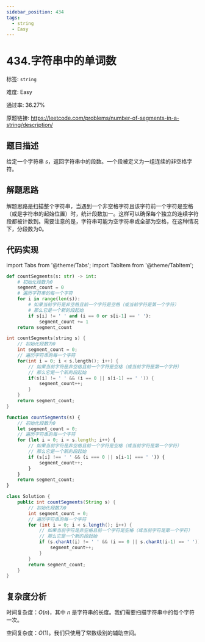 ```yaml
---
sidebar_position: 434
tags:
  - string
  - Easy
---
```


# 434.字符串中的单词数

标签: `string`

难度: Easy

通过率: 36.27%

原题链接: https://leetcode.com/problems/number-of-segments-in-a-string/description/

## 题目描述
给定一个字符串 $s$，返回字符串中的段数。一个段被定义为一组连续的非空格字符。

## 解题思路
解题思路是扫描整个字符串，当遇到一个非空格字符且该字符前一个字符是空格（或是字符串的起始位置）时，统计段数加一。这样可以确保每个独立的连续字符段都被计数到。需要注意的是，字符串可能为空字符串或全部为空格，在这种情况下，分段数为0。

## 代码实现
import Tabs from '@theme/Tabs';
import TabItem from '@theme/TabItem';

<Tabs>
<TabItem value="python" label="Python">

```python
def countSegments(s: str) -> int:  
    # 初始化段数为0
    segment_count = 0
    # 遍历字符串的每一个字符
    for i in range(len(s)):
        # 如果当前字符是非空格且前一个字符是空格（或当前字符是第一个字符）
        # 那么它是一个新的段起始
        if s[i] != ' ' and (i == 0 or s[i-1] == ' '):
            segment_count += 1
    return segment_count
```

</TabItem>
<TabItem value="cpp" label="C++">

```cpp
int countSegments(string s) {
    // 初始化段数为0
    int segment_count = 0;
    // 遍历字符串的每一个字符
    for(int i = 0; i < s.length(); i++) {
        // 如果当前字符是非空格且前一个字符是空格（或当前字符是第一个字符）
        // 那么它是一个新的段起始
        if(s[i] != ' ' && (i == 0 || s[i-1] == ' ')) {
            segment_count++;
        }
    }
    return segment_count;
}
```

</TabItem>
<TabItem value="javascript" label="JavaScript">

```javascript
function countSegments(s) {
    // 初始化段数为0
    let segment_count = 0;
    // 遍历字符串的每一个字符
    for (let i = 0; i < s.length; i++) {
        // 如果当前字符是非空格且前一个字符是空格（或当前字符是第一个字符）
        // 那么它是一个新的段起始
        if (s[i] !== ' ' && (i === 0 || s[i-1] === ' ')) {
            segment_count++;
        }
    }
    return segment_count;
}
```

</TabItem>
<TabItem value="java" label="Java">

```java
class Solution {
    public int countSegments(String s) {
        // 初始化段数为0
        int segment_count = 0;
        // 遍历字符串的每一个字符
        for (int i = 0; i < s.length(); i++) {
            // 如果当前字符是非空格且前一个字符是空格（或当前字符是第一个字符）
            // 那么它是一个新的段起始
            if (s.charAt(i) != ' ' && (i == 0 || s.charAt(i-1) == ' ')) {
                segment_count++;
            }
        }
        return segment_count;
    }
}
```

</TabItem>
</Tabs>

## 复杂度分析
时间复杂度：$O(n)$，其中 $n$ 是字符串的长度。我们需要扫描字符串中的每个字符一次。  
  
空间复杂度：$O(1)$。我们只使用了常数级别的辅助空间。
